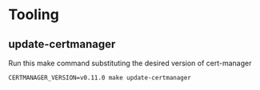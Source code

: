 # Tooling

## update-certmanager

Run this make command substituting the desired version of cert-manager

```
CERTMANAGER_VERSION=v0.11.0 make update-certmanager
```
